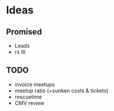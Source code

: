 # Ideas

## Promised

* Leads
* rx III

## TODO

* invoice meetups
* meetup ratio (+sunken costs & tickets)
* rescuetime
* CMV review